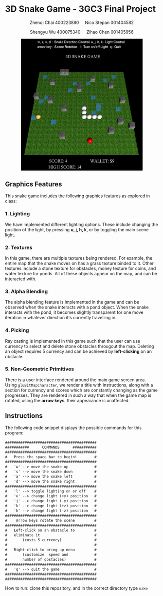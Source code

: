 # 3D Snake Game - 3GC3 Final Project

<p align="center" >
Zhenqi Chai 400223880  &nbsp; &nbsp;  Nico Stepan 001404582</br>
</p>
<p align="center">
Shengyu Wu 400075340   &nbsp; &nbsp;  Zihao Chen 001405956
 </p>

<p align="center">
<img src="snakePic.png" width="400" />
</p>

## Graphics Features

This snake game includes the following graphics features as explored in class:
### 1. Lighting

We have implemented different lighting options. These include changing the position of the light, by pressing **u, j, h, k**, or by toggling the main scene light.

### 2. Textures

In this game, there are multiple textures being rendered. For example, the entire map that the snake moves on has a grass texture binded to it. Other textures include a stone texture for obstacles, money texture for coins, and water texture for ponds. All of these objects appear on the map, and can be interacted with.

### 3. Alpha Blending

The alpha blending feature is implemented in the game and can be observed when the snake interacts with a pond object. When the snake interacts with the pond, it becomes slightly transparent for one move iteration in whatever direction it's currently travelling in. 

### 4. Picking

Ray casting is implemented in this game such that the user can use currency to select and delete stone obstacles througout the map. Deleting an object requires 5 currency and can be achieved by **left-clicking** on an obstacle.

### 5. Non-Geometric Primitives

There is a user interface rendered around the main game screen area. Using ```gluBitMapCharacter```, we render a title with instructions, along with a section for currency and scores which are constantly changing as the game progresses. They are rendered in such a way that when the game map is rotated, using the **arrow keys**, their appearance is unaffected.

## Instructions

The following code snippet displays the possible commands for this program:

```
##########################################
###########      COMMANDS      ###########
##########################################
#   Press the space bar to begin!        #
##########################################
#   'w' --> move the snake up            #
#   's' --> move the snake down          #
#   'a' --> move the snake left          #
#   'd' --> move the snake right         #
##########################################
#   'l' --> toggle lighting on or off    #
#   'u' --> change light (+y) position   #
#   'j' --> change light (-y) position   #
#   'k' --> change light (+z) position   #
#   'h' --> change light (-z) position   #
##########################################
#    Arrow keys rotate the scene         #
##########################################
#   Left-click on an obstacle to         #
#   eliminate it                         #
#       (costs 5 currency)               #
#                                        #
#   Right-click to bring up menu         #
#       (customize  speed and            #
#       number of obstacles)             #
##########################################
#   'q' --> quit the game                #
##########################################
##########################################
```

How to run: clone this repository, and in the correct directory type ```make```
